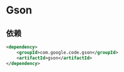 # Gson

## 依赖

```xml
<dependency>
    <groupId>com.google.code.gson</groupId>
    <artifactId>gson</artifactId>
</dependency>
```

